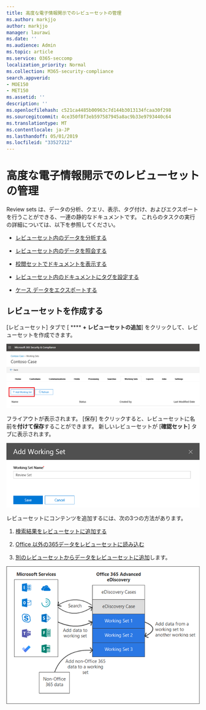 ```yaml
---
title: 高度な電子情報開示でのレビューセットの管理
ms.author: markjjo
author: markjjo
manager: laurawi
ms.date: ''
ms.audience: Admin
ms.topic: article
ms.service: O365-seccomp
localization_priority: Normal
ms.collection: M365-security-compliance
search.appverid:
- MOE150
- MET150
ms.assetid: ''
description: ''
ms.openlocfilehash: c521ca4485b00963c7d144b3013134fcaa30f298
ms.sourcegitcommit: 4ce350f8f3eb597587945a8ac9b33e9793440c64
ms.translationtype: MT
ms.contentlocale: ja-JP
ms.lasthandoff: 05/01/2019
ms.locfileid: "33527212"
---
```

# <a name="manage-review-sets-in-advanced-ediscovery"></a>高度な電子情報開示でのレビューセットの管理

Review sets は、データの分析、クエリ、表示、タグ付け、およびエクスポートを行うことができる、一連の静的なドキュメントです。 これらのタスクの実行の詳細については、以下を参照してください。

- [レビューセット内のデータを分析する](analyzing-data-in-review-set.md)

- [レビューセット内のデータを照会する](review-set-search.md)

- [校閲セットでドキュメントを表示する](view-documents-in-review-set.md)

- [レビューセット内のドキュメントにタグを設定する](tagging-documents.md)

- [ケース データをエクスポートする](exporting-data-ediscover20.md)

## <a name="create-a-review-set"></a>レビューセットを作成する

[レビューセット] タブで [ **** **+ レビューセットの追加**] をクリックして、レビューセットを作成できます。

![レビューセットを追加する](../media/f45c51d9-585d-47d1-b7fb-0288715e0b6a.png)

フライアウトが表示されます。  [保存] をクリックすると、レビューセットに名前を**付けて保存**することができます。  新しいレビューセットが [**確認セット**] タブに表示されます。

![レビューセットポップアップを追加する](../media/5e5c99f8-42ca-4c2f-960f-f1a5709569d1.png)

レビューセットにコンテンツを追加するには、次の3つの方法があります。

1. [検索結果をレビューセットに追加する](add-data-to-review-set.md)

2. [Office 以外の365データをレビューセットに読み込む](load-non-office365-data.md)

3. [別のレビューセットからデータをレビューセットに追加](add-data-to-review-set-from-another-review-set.md)します。

![チェックセット](../media/1f1f4efd-c03b-4255-bc3d-df358e56549c.png)
